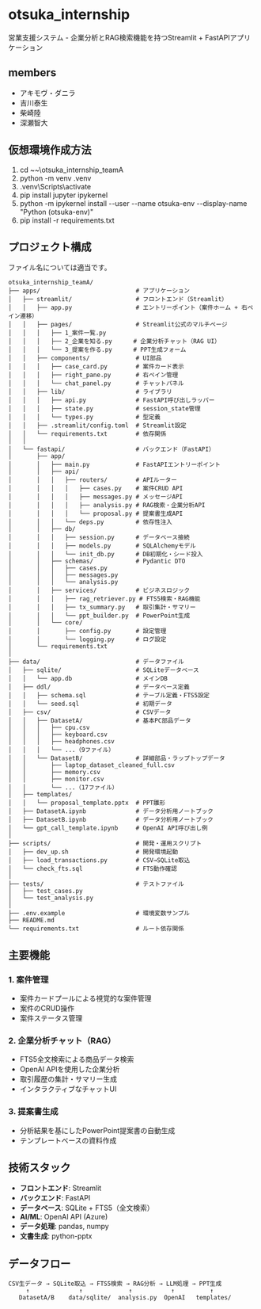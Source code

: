 # otsuka_internship
営業支援システム - 企業分析とRAG検索機能を持つStreamlit + FastAPIアプリケーション

## members
- アキモヴ・ダニラ
- 吉川泰生
- 柴崎陸
- 深瀬智大

## 仮想環境作成方法
1. cd ~~\otsuka_internship_teamA
2. python -m venv .venv
3. .venv\Scripts\activate
4. pip install jupyter ipykernel
5. python -m ipykernel install --user --name otsuka-env --display-name "Python (otsuka-env)"
6. pip install -r requirements.txt

## プロジェクト構成
ファイル名については適当です。

```
otsuka_internship_teamA/
├── apps/                           # アプリケーション
│   ├── streamlit/                  # フロントエンド（Streamlit）
│   │   ├── app.py                  # エントリーポイント（案件ホーム + 右ペイン遷移）
│   │   ├── pages/                  # Streamlit公式のマルチページ
│   │   │   ├── 1_案件一覧.py
│   │   │   ├── 2_企業を知る.py      # 企業分析チャット（RAG UI）
│   │   │   └── 3_提案を作る.py      # PPT生成フォーム
│   │   ├── components/             # UI部品
│   │   │   ├── case_card.py        # 案件カード表示
│   │   │   ├── right_pane.py       # 右ペイン管理
│   │   │   └── chat_panel.py       # チャットパネル
│   │   ├── lib/                    # ライブラリ
│   │   │   ├── api.py              # FastAPI呼び出しラッパー
│   │   │   ├── state.py            # session_state管理
│   │   │   └── types.py            # 型定義
│   │   ├── .streamlit/config.toml  # Streamlit設定
│   │   └── requirements.txt        # 依存関係
│   │
│   └── fastapi/                    # バックエンド（FastAPI）
│       ├── app/
│       │   ├── main.py             # FastAPIエントリーポイント
│       │   ├── api/
│       │   │   ├── routers/        # APIルーター
│       │   │   │   ├── cases.py    # 案件CRUD API
│       │   │   │   ├── messages.py # メッセージAPI
│       │   │   │   ├── analysis.py # RAG検索・企業分析API
│       │   │   │   └── proposal.py # 提案書生成API
│       │   │   └── deps.py         # 依存性注入
│       │   ├── db/
│       │   │   ├── session.py      # データベース接続
│       │   │   ├── models.py       # SQLAlchemyモデル
│       │   │   └── init_db.py      # DB初期化・シード投入
│       │   ├── schemas/            # Pydantic DTO
│       │   │   ├── cases.py
│       │   │   ├── messages.py
│       │   │   └── analysis.py
│       │   ├── services/           # ビジネスロジック
│       │   │   ├── rag_retriever.py # FTS5検索・RAG機能
│       │   │   ├── tx_summary.py   # 取引集計・サマリー
│       │   │   └── ppt_builder.py  # PowerPoint生成
│       │   └── core/
│       │       ├── config.py       # 設定管理
│       │       └── logging.py      # ログ設定
│       └── requirements.txt
│
├── data/                           # データファイル
│   ├── sqlite/                     # SQLiteデータベース
│   │   └── app.db                  # メインDB
│   ├── ddl/                        # データベース定義
│   │   ├── schema.sql              # テーブル定義・FTS5設定
│   │   └── seed.sql                # 初期データ
│   ├── csv/                        # CSVデータ
│   │   ├── DatasetA/               # 基本PC部品データ
│   │   │   ├── cpu.csv
│   │   │   ├── keyboard.csv
│   │   │   ├── headphones.csv
│   │   │   └── ...（9ファイル）
│   │   └── DatasetB/               # 詳細部品・ラップトップデータ
│   │       ├── laptop_dataset_cleaned_full.csv
│   │       ├── memory.csv
│   │       ├── monitor.csv
│   │       └── ...（17ファイル）
│   ├── templates/
│   │   └── proposal_template.pptx  # PPT雛形
│   ├── DatasetA.ipynb              # データ分析用ノートブック
│   ├── DatasetB.ipynb              # データ分析用ノートブック
│   └── gpt_call_template.ipynb     # OpenAI API呼び出し例
│
├── scripts/                        # 開発・運用スクリプト
│   ├── dev_up.sh                   # 開発環境起動
│   ├── load_transactions.py        # CSV→SQLite取込
│   └── check_fts.sql               # FTS動作確認
│
├── tests/                          # テストファイル
│   ├── test_cases.py
│   └── test_analysis.py
│
├── .env.example                    # 環境変数サンプル
├── README.md
└── requirements.txt                # ルート依存関係
```

## 主要機能

### 1. 案件管理
- 案件カードプールによる視覚的な案件管理
- 案件のCRUD操作
- 案件ステータス管理

### 2. 企業分析チャット（RAG）
- FTS5全文検索による商品データ検索
- OpenAI APIを使用した企業分析
- 取引履歴の集計・サマリー生成
- インタラクティブなチャットUI

### 3. 提案書生成
- 分析結果を基にしたPowerPoint提案書の自動生成
- テンプレートベースの資料作成

## 技術スタック

- **フロントエンド**: Streamlit
- **バックエンド**: FastAPI
- **データベース**: SQLite + FTS5（全文検索）
- **AI/ML**: OpenAI API (Azure)
- **データ処理**: pandas, numpy
- **文書生成**: python-pptx

## データフロー

```
CSV生データ → SQLite取込 → FTS5検索 → RAG分析 → LLM処理 → PPT生成
     ↑              ↑             ↑           ↑          ↑
   DatasetA/B    data/sqlite/  analysis.py  OpenAI   templates/
```
